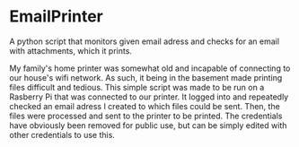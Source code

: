 # EmailPrinter
A python script that monitors given email adress and checks for an email with attachments, which it prints. 

My family's home printer was somewhat old and incapable of connecting to our house's wifi network. As such, it being in the basement made printing files difficult and tedious. This simple script was made to be run on a Rasberry Pi that was connected to our printer. It logged into and repeatedly checked an email adress I created to which files could be sent. Then, the files were processed and sent to the printer to be printed. The credentials have obviously been removed for public use, but can be simply edited with other credentials to use this. 
